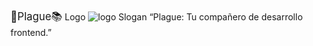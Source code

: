 <span style="font-size: larger;">🐉Plague📚</span>
Logo
![logo](https://github.com/user-attachments/assets/10c23c5d-cc0a-49e9-a80e-f5af0aecc098)
Slogan
“Plague: Tu compañero de desarrollo frontend.”
